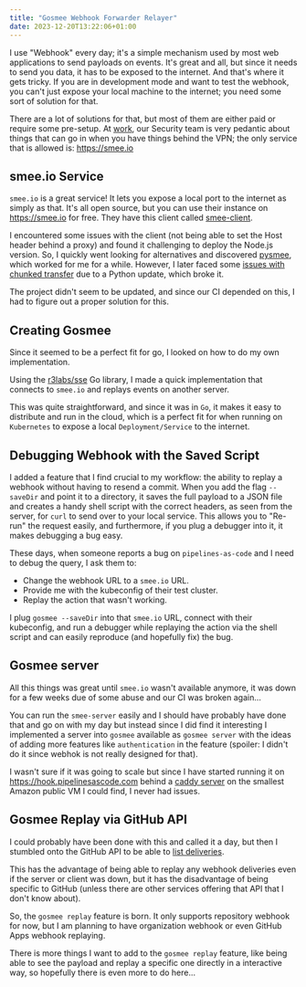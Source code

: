 ```yaml
---
title: "Gosmee Webhook Forwarder Relayer"
date: 2023-12-20T13:22:06+01:00
---
```


I use "Webhook" every day; it's a simple mechanism used by most web
applications to send payloads on events. It's great and all, but since it needs to
send you data, it has to be exposed to the internet. And that's where it gets
tricky. If you are in development mode and want to test the webhook, you can't
just expose your local machine to the internet; you need some sort of
solution for that.

There are a lot of solutions for that, but most of them are either paid or require
some pre-setup. At [work](https://redhat.com/security), our Security team is very
pedantic about things that can go in when you have things behind the VPN; the only
service that is allowed is: <https://smee.io>

## smee.io Service

`smee.io` is a great service! It lets you expose a local port to the internet
as simply as that. It's all open source, but you can use their instance on
<https://smee.io> for free. They have this client called
[smee-client](https://github.com/probot/smee-client).

I encountered some issues with the client (not being able to set the Host header
behind a proxy) and found it challenging to deploy the Node.js version. So, I
quickly went looking for alternatives and discovered [pysmee](https://github.com/Akrog/pysmee),
which worked for me for a while. However, I later faced some [issues with chunked
transfer](https://github.com/Akrog/pysmee/issues/5) due to a Python update,
which broke it.

The project didn't seem to be updated, and since our CI depended on this,
I had to figure out a proper solution for this.

## Creating Gosmee

Since it seemed to be a perfect fit for go, I looked on how to do my own
implementation.

Using the [r3labs/sse](https://github.com/r3labs/sse) Go library, I made a quick
implementation that connects to `smee.io` and replays events on another server.

This was quite straightforward, and since it was in `Go`, it makes it easy to
distribute and run in the cloud, which is a perfect fit for when running on
`Kubernetes` to expose a local `Deployment/Service` to the internet.

## Debugging Webhook with the Saved Script

I added a feature that I find crucial to my workflow: the ability to replay a
webhook without having to resend a commit. When you add the flag `--saveDir` and
point it to a directory, it saves the full payload to a JSON file and creates a
handy shell script with the correct headers, as seen from the server, for `curl` to
send over to your local service. This allows you to "Re-run" the request easily, and
furthermore, if you plug a debugger into it, it makes debugging a bug easy.

These days, when someone reports a bug on `pipelines-as-code` and I need to
debug the query, I ask them to:

- Change the webhook URL to a `smee.io` URL.
- Provide me with the kubeconfig of their test cluster.
- Replay the action that wasn't working.

I plug `gosmee --saveDir` into that `smee.io` URL, connect with their kubeconfig,
and run a debugger while replaying the action via the shell script and can
easily reproduce (and hopefully fix) the bug.

## Gosmee server

All this things was great until `smee.io` wasn't available anymore, it was down
for a few weeks due of some abuse and our CI was broken again...

You can run the `smee-server` easily and I should have probably have done that
and go on with my day but instead since I did find it interesting I implemented
a server into `gosmee` available as `gosmee server` with the ideas of adding
more features like `authentication` in the feature (spoiler: I didn't do it
since webhok is not really designed for that).

I wasn't sure if it was going to scale but since I have started running it on
<https://hook.pipelinesascode.com> behind a [caddy
server](https://caddyserver.com/) on the smallest Amazon public VM I could find,
I never had issues.

## Gosmee Replay via GitHub API

I could probably have been done with this and called it a day, but then I stumbled
onto the GitHub API to be able to [list
deliveries](https://docs.github.com/en/rest/repos/webhooks?apiVersion=2022-11-28).

This has the advantage of being able to replay any webhook deliveries even if the
server or client was down, but it has the disadvantage of being specific to GitHub
(unless there are other services offering that API that I don't know about).

So, the `gosmee replay` feature is born. It only supports repository webhook for
now, but I am planning to have organization webhook or even GitHub Apps webhook
replaying.

There is more things I want to add to the `gosmee replay` feature, like being
able to see the payload and replay a specific one directly in a interactive way,
so hopefully there is even more to do here...
